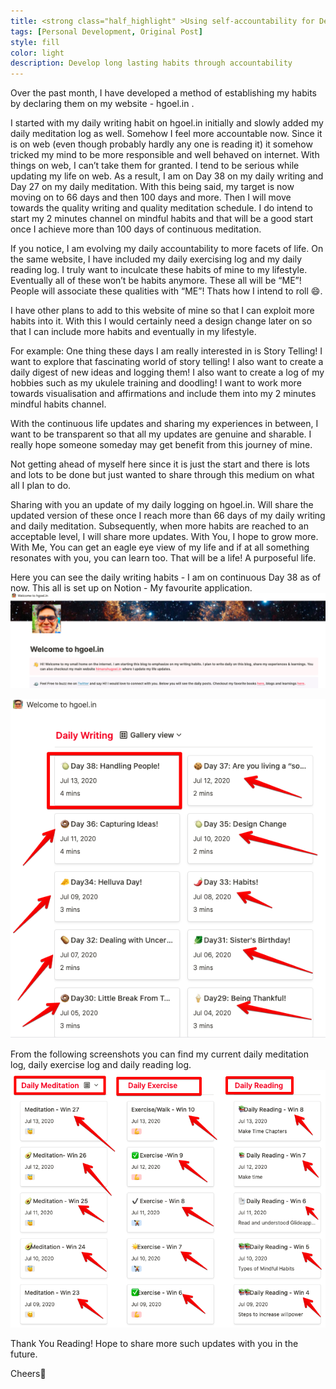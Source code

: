 ```yaml
---
title: <strong class="half_highlight" >Using self-accountability for Developing Habits</strong>
tags: [Personal Development, Original Post]
style: fill
color: light
description: Develop long lasting habits through accountability
---
```


Over the past month, I have developed a method of establishing my habits by declaring them on my website - <span class="half_highlight4">hgoel.in </span>.

I started with my daily writing habit on hgoel.in initially and slowly added my daily meditation log as well. Somehow I feel more accountable now. Since it is on web (even though probably hardly any one is reading it) it somehow <span class="half_highlight4">tricked my mind to be more responsible and well behaved</span> on internet. With things on web, I can’t take them for granted. I tend to be serious while updating my life on web. As a result, I am on Day 38 on my daily writing and Day 27 on my daily meditation. With this being said, my target is now moving on to <span class="half_highlight4">66 days and then 100 days</span> and more. Then I will move towards the quality writing and quality meditation schedule. I do intend to start my 2 minutes channel on mindful habits and that will be a good start once I achieve more than 100 days of continuous meditation.

If you notice, I am evolving my daily accountability to more facets of life. On the same website, I have included <span class="half_highlight4">my daily exercising log and my daily reading log</span>. I truly want to inculcate these habits of mine to my lifestyle.
Eventually all of these won’t be habits anymore. These all will be “ME”! People will associate these qualities with “ME”! Thats how I <span class="half_highlight4">intend to roll</span> :smile:.

I have other plans to add to this website of mine so that I can exploit more habits into it. With this I would certainly need a design change later on so that I can include more habits and eventually in my <span class="half_highlight4">lifestyle</span>.

For example: One thing these days I am really interested in is Story Telling! I want to explore that fascinating world of story telling! I also want to create a daily digest of new ideas and logging them! I also want to create a log of my hobbies such as my ukulele training and doodling! I want to work more towards visualisation and affirmations and include them into my 2 minutes mindful habits channel.

With the continuous life updates and sharing my experiences in between, I want to be transparent so that all my updates are genuine and sharable. I really hope someone someday may get benefit from this journey of mine.

Not getting ahead of myself here since it is just the start and there is lots and lots to be done but just wanted to share through this medium on what all I plan to do.

Sharing with you an update of my <span class="half_highlight4">daily logging on hgoel.in</span>. Will share the updated version of these once I reach more than 66 days of my daily writing and daily meditation. Subsequently, when more habits are reached to an acceptable level, I will share more updates. With You, I hope to grow more. With Me, You can get an eagle eye view of my life and if at all something resonates with you, you can learn too. That will be a life! <span class="half_highlight4">A purposeful life.</span>

Here you can see the daily writing habits - I am on continuous Day 38 as of now. This all is set up on Notion - My favourite application.
<img src="/img/hgoel/welcomescreen.png">

<img src="/img/hgoel/dailywrite.png">

From the following screenshots you can find my current daily meditation log, daily exercise log and daily reading log.
<img src="/img/hgoel/dailylogs.png">


Thank You Reading!
Hope to share more such updates with you in the future.


<span class="half_highlight4">Cheers🥂</span>
